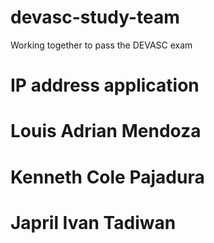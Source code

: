 # devasc-study-team
Working together to pass the DEVASC exam

# IP address application

# Louis Adrian Mendoza
# Kenneth Cole Pajadura
# Japril Ivan Tadiwan 
